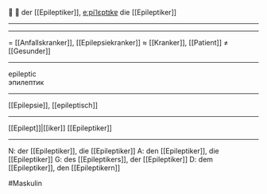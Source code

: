 🤕 🔵 der [[Epileptiker]], [eːpiˈlɛptɪkɐ](https://youglish.com/pronounce/Epileptiker/german)
die [[Epileptiker]]

---


---
= [[Anfallskranker]], [[Epilepsiekranker]]
≈ [[Kranker]], [[Patient]]
≠ [[Gesunder]]

---
epileptic  
эпилептик

---
[[Epilepsie]], [[epileptisch]]

---
[[Epilept]]|[[iker]]
[[Epileptiker]]


---
N: der [[Epileptiker]], die [[Epileptiker]]
A: den [[Epileptiker]], die [[Epileptiker]]
G: des [[Epileptikers]], der [[Epileptiker]]
D: dem [[Epileptiker]], den [[Epileptikern]]


#Maskulin 